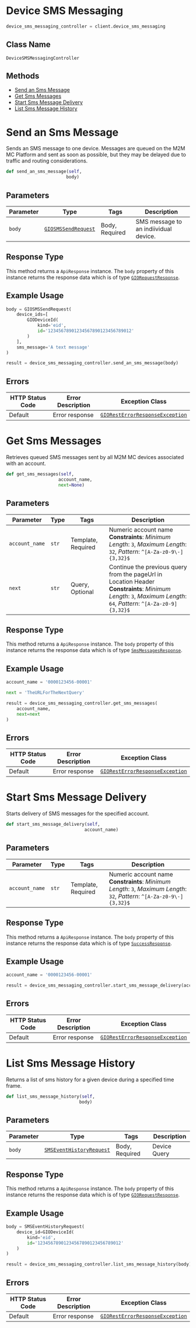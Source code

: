 # Device SMS Messaging

```python
device_sms_messaging_controller = client.device_sms_messaging
```

## Class Name

`DeviceSMSMessagingController`

## Methods

* [Send an Sms Message](../../doc/controllers/device-sms-messaging.md#send-an-sms-message)
* [Get Sms Messages](../../doc/controllers/device-sms-messaging.md#get-sms-messages)
* [Start Sms Message Delivery](../../doc/controllers/device-sms-messaging.md#start-sms-message-delivery)
* [List Sms Message History](../../doc/controllers/device-sms-messaging.md#list-sms-message-history)


# Send an Sms Message

Sends an SMS message to one device. Messages are queued on the M2M MC Platform and sent as soon as possible, but they may be delayed due to traffic and routing considerations.

```python
def send_an_sms_message(self,
                       body)
```

## Parameters

| Parameter | Type | Tags | Description |
|  --- | --- | --- | --- |
| `body` | [`GIOSMSSendRequest`](../../doc/models/giosms-send-request.md) | Body, Required | SMS message to an indiividual device. |

## Response Type

This method returns a `ApiResponse` instance. The `body` property of this instance returns the response data which is of type [`GIORequestResponse`](../../doc/models/gio-request-response.md).

## Example Usage

```python
body = GIOSMSSendRequest(
    device_ids=[
        GIODeviceId(
            kind='eid',
            id='12345678901234567890123456789012'
        )
    ],
    sms_message='A text message'
)

result = device_sms_messaging_controller.send_an_sms_message(body)
```

## Errors

| HTTP Status Code | Error Description | Exception Class |
|  --- | --- | --- |
| Default | Error response | [`GIORestErrorResponseException`](../../doc/models/gio-rest-error-response-exception.md) |


# Get Sms Messages

Retrieves queued SMS messages sent by all M2M MC devices associated with an account.

```python
def get_sms_messages(self,
                    account_name,
                    next=None)
```

## Parameters

| Parameter | Type | Tags | Description |
|  --- | --- | --- | --- |
| `account_name` | `str` | Template, Required | Numeric account name<br>**Constraints**: *Minimum Length*: `3`, *Maximum Length*: `32`, *Pattern*: `^[A-Za-z0-9\-]{3,32}$` |
| `next` | `str` | Query, Optional | Continue the previous query from the pageUrl in Location Header<br>**Constraints**: *Minimum Length*: `3`, *Maximum Length*: `64`, *Pattern*: `^[A-Za-z0-9]{3,32}$` |

## Response Type

This method returns a `ApiResponse` instance. The `body` property of this instance returns the response data which is of type [`SmsMessagesResponse`](../../doc/models/sms-messages-response.md).

## Example Usage

```python
account_name = '0000123456-00001'

next = 'TheURLForTheNextQuery'

result = device_sms_messaging_controller.get_sms_messages(
    account_name,
    next=next
)
```

## Errors

| HTTP Status Code | Error Description | Exception Class |
|  --- | --- | --- |
| Default | Error response | [`GIORestErrorResponseException`](../../doc/models/gio-rest-error-response-exception.md) |


# Start Sms Message Delivery

Starts delivery of SMS messages for the specified account.

```python
def start_sms_message_delivery(self,
                              account_name)
```

## Parameters

| Parameter | Type | Tags | Description |
|  --- | --- | --- | --- |
| `account_name` | `str` | Template, Required | Numeric account name<br>**Constraints**: *Minimum Length*: `3`, *Maximum Length*: `32`, *Pattern*: `^[A-Za-z0-9\-]{3,32}$` |

## Response Type

This method returns a `ApiResponse` instance. The `body` property of this instance returns the response data which is of type [`SuccessResponse`](../../doc/models/success-response.md).

## Example Usage

```python
account_name = '0000123456-00001'

result = device_sms_messaging_controller.start_sms_message_delivery(account_name)
```

## Errors

| HTTP Status Code | Error Description | Exception Class |
|  --- | --- | --- |
| Default | Error response | [`GIORestErrorResponseException`](../../doc/models/gio-rest-error-response-exception.md) |


# List Sms Message History

Returns a list of sms history for a given device during a specified time frame.

```python
def list_sms_message_history(self,
                            body)
```

## Parameters

| Parameter | Type | Tags | Description |
|  --- | --- | --- | --- |
| `body` | [`SMSEventHistoryRequest`](../../doc/models/sms-event-history-request.md) | Body, Required | Device Query |

## Response Type

This method returns a `ApiResponse` instance. The `body` property of this instance returns the response data which is of type [`GIORequestResponse`](../../doc/models/gio-request-response.md).

## Example Usage

```python
body = SMSEventHistoryRequest(
    device_id=GIODeviceId(
        kind='eid',
        id='12345678901234567890123456789012'
    )
)

result = device_sms_messaging_controller.list_sms_message_history(body)
```

## Errors

| HTTP Status Code | Error Description | Exception Class |
|  --- | --- | --- |
| Default | Error response | [`GIORestErrorResponseException`](../../doc/models/gio-rest-error-response-exception.md) |

